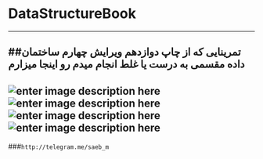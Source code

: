 # DataStructureBook
---
##تمرینایی که از چاپ دوازدهم ویرایش چهارم ساختمان داده مقسمی به درست یا غلط انجام میدم رو اینجا میزارم
---
![enter image description here](http://axbabak.ir/uploads/4bphoto-2016-10-06-13-39-05.jpg)
![enter image description here](http://axbabak.ir/uploads/4bphoto-2016-10-06-13-39-03.jpg)
![enter image description here](http://axbabak.ir/uploads/4bphoto-2016-10-06-13-39-02.jpg)
![enter image description here](http://axbabak.ir/uploads/4ephoto-2016-10-06-13-39-01.jpg)
---
###`http://telegram.me/saeb_m`
